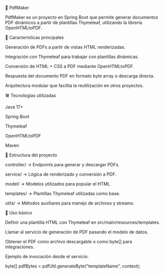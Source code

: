 📄 PdfMaker

PdfMaker es un proyecto en Spring Boot que permite generar documentos PDF dinámicos a partir de plantillas Thymeleaf, utilizando la librería OpenHTMLtoPDF.

🚀 Características principales

Generación de PDFs a partir de vistas HTML renderizadas.

Integración con Thymeleaf para trabajar con plantillas dinámicas.

Conversión de HTML + CSS a PDF mediante OpenHTMLtoPDF.

Respuesta del documento PDF en formato byte array o descarga directa.

Arquitectura modular que facilita la reutilización en otros proyectos.

🛠️ Tecnologías utilizadas

Java 17+

Spring Boot

Thymeleaf

OpenHTMLtoPDF

Maven

📂 Estructura del proyecto

controller/ → Endpoints para generar y descargar PDFs.

service/ → Lógica de renderizado y conversión a PDF.

model/ -> Modelos utilizados para popular el HTML

templates/ → Plantillas Thymeleaf utilizadas como base.

utils/ → Métodos auxiliares para manejo de archivos y streams.

📌 Uso básico

Definir una plantilla HTML con Thymeleaf en src/main/resources/templates.

Llamar al servicio de generación de PDF pasando el modelo de datos.

Obtener el PDF como archivo descargable o como byte[] para integraciones.

Ejemplo de invocación desde el servicio:

byte[] pdfBytes = pdfUtil.generateByte("templateName", context);

